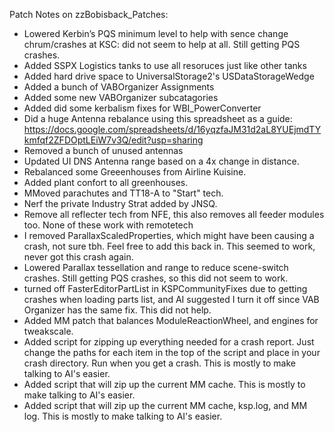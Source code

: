 Patch Notes on zzBobisback_Patches:

* Lowered Kerbin’s PQS minimum level to help with sence change chrum/crashes at KSC: did not seem to help at all. Still getting PQS crashes.
* Added SSPX Logistics tanks to use all resoruces just like other tanks
* Added hard drive space to UniversalStorage2's USDataStorageWedge
* Added a bunch of VABOrganizer Assignments
* Added some new VABOrganizer subcatagories
* Added did some kerbalism fixes for WBI_PowerConverter
* Did a huge Antenna rebalance using this spreadsheet as a guide: https://docs.google.com/spreadsheets/d/16yqzfaJM31d2aL8YUEjmdTYkmfqf2ZFDOptLEiW7v3Q/edit?usp=sharing
* Removed a bunch of unused antennas
* Updated UI DNS Antenna range based on a 4x change in distance.
* Rebalanced some Greeenhouses from Airline Kuisine. 
* Added plant confort to all greenhouses.
* MMoved parachutes and TT18-A to "Start" tech. 
* Nerf the private Industry Strat added by JNSQ.
* Remove all reflecter tech from NFE, this also removes all feeder modules too. None of these work with remotetech
* I removed ParallaxScaledProperties, which might have been causing a crash, not sure tbh. Feel free to add this back in. This seemed to work, never got this crash again. 
* Lowered Parallax tessellation and range to reduce scene-switch crashes. Still getting PQS crashes, so this did not seem to work.
* turned off FasterEditorPartList in KSPCommunityFixes due to getting crashes when loading parts list, and AI suggested I turn it off since VAB Organizer has the same fix. This did not help.
* Added MM patch that balances ModuleReactionWheel, and engines for tweakscale. 
* Added script for zipping up everything needed for a crash report. Just change the paths for each item in the top of the script and place in your crash directory. Run when you get a crash. This is mostly to make talking to AI's easier.
* Added script that will zip up the current MM cache. This is mostly to make talking to AI's easier.
* Added script that will zip up the current MM cache, ksp.log, and MM log. This is mostly to make talking to AI's easier.